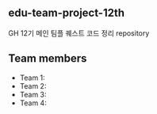 ## edu-team-project-12th
GH 12기 메인 팀플 퀘스트 코드 정리 repository

## Team members
- Team 1:
- Team 2: 
- Team 3: 
- Team 4: 